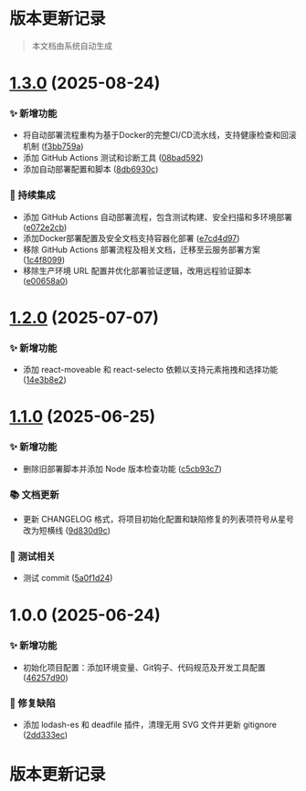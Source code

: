 # 版本更新记录

> 本文档由系统自动生成

# [1.3.0](https://github.com/JerryWebLee/vite-react/compare/v1.2.0...v1.3.0) (2025-08-24)

### ✨ 新增功能

- 将自动部署流程重构为基于Docker的完整CI/CD流水线，支持健康检查和回滚机制 ([f3bb759a](https://github.com/JerryWebLee/vite-react/commit/f3bb759a3c1c294912fec1cffd1a7d042e64805d))
- 添加 GitHub Actions 测试和诊断工具 ([08bad592](https://github.com/JerryWebLee/vite-react/commit/08bad5922614d6b6178ebdd37e2017e15f52b173))
- 添加自动部署配置和脚本 ([8db6930c](https://github.com/JerryWebLee/vite-react/commit/8db6930ccf02c03080b143e3bd7b23678ca7097e))

### 🔧 持续集成

- 添加 GitHub Actions 自动部署流程，包含测试构建、安全扫描和多环境部署 ([e072e2cb](https://github.com/JerryWebLee/vite-react/commit/e072e2cbfc4c7aa20e9be1d1552f73e063f5a1b2))
- 添加Docker部署配置及安全文档支持容器化部署 ([e7cd4d97](https://github.com/JerryWebLee/vite-react/commit/e7cd4d97b8f6fe553a32d86bc89a19abbf6d5875))
- 移除 GitHub Actions 部署流程及相关文档，迁移至云服务部署方案 ([1c4f8099](https://github.com/JerryWebLee/vite-react/commit/1c4f80991bb15312511686d2f2ab265900c8ca16))
- 移除生产环境 URL 配置并优化部署验证逻辑，改用远程验证脚本 ([e00658a0](https://github.com/JerryWebLee/vite-react/commit/e00658a0b43d014456d82542560f34eb68fb7827))

# [1.2.0](https://github.com/JerryWebLee/vite-react/compare/v1.1.0...v1.2.0) (2025-07-07)

### ✨ 新增功能

- 添加 react-moveable 和 react-selecto 依赖以支持元素拖拽和选择功能 ([14e3b8e2](https://github.com/JerryWebLee/vite-react/commit/14e3b8e2de5bf6c935dc09688ba08d6cc9935a95))

# [1.1.0](https://github.com/JerryWebLee/vite-react/compare/v1.0.0...v1.1.0) (2025-06-25)

### ✨ 新增功能

- 删除旧部署脚本并添加 Node 版本检查功能 ([c5cb93c7](https://github.com/JerryWebLee/vite-react/commit/c5cb93c7dc676f34c8ef01540cb66836521b5773))

### 📚 文档更新

- 更新 CHANGELOG 格式，将项目初始化配置和缺陷修复的列表项符号从星号改为短横线 ([9d830d9c](https://github.com/JerryWebLee/vite-react/commit/9d830d9c350eb52382acb7d11dd924a411ab8080))

### 🧪 测试相关

- 测试 commit ([5a0f1d24](https://github.com/JerryWebLee/vite-react/commit/5a0f1d240cc253ecb4de867c72379a073d29b4ae))

# 1.0.0 (2025-06-24)

### ✨ 新增功能

- 初始化项目配置：添加环境变量、Git钩子、代码规范及开发工具配置 ([46257d90](https://github.com/JerryWebLee/vite-react/commit/46257d909cb00cf91a3b8d649c213b156f07f8ec))

### 🐛 修复缺陷

- 添加 lodash-es 和 deadfile 插件，清理无用 SVG 文件并更新 gitignore ([2dd333ec](https://github.com/JerryWebLee/vite-react/commit/2dd333ecc561fbaa8ebd4d7066982812ace301e5))

# 版本更新记录
